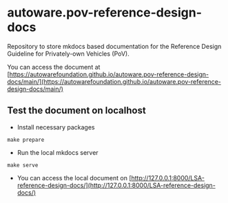 # autoware.pov-reference-design-docs

Repository to store mkdocs based documentation for the Reference Design Guideline for Privately-own Vehicles (PoV).

You can access the document at [https://autowarefoundation.github.io/autoware.pov-reference-design-docs/main/](https://autowarefoundation.github.io/autoware.pov-reference-design-docs/main/)

## Test the document on localhost

* Install necessary packages

```shell
make prepare
```

* Run the local mkdocs server

```shell
make serve
```

* You can access the local document on [http://127.0.0.1:8000/LSA-reference-design-docs/](http://127.0.0.1:8000/LSA-reference-design-docs/)
